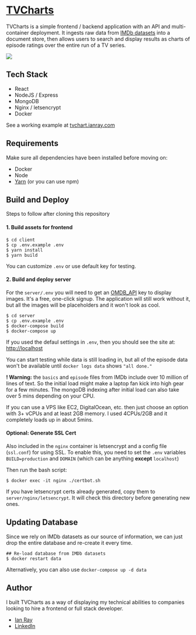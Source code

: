 # [TVCharts](https://tvchart.ianray.com/)

TVCharts is a simple frontend / backend application with an API and multi-container deployment. It ingests raw data from [IMDb datasets](https://www.imdb.com/interfaces/) into a document store, then allows users to search and display results as charts of episode ratings over the entire run of a TV series.

![](https://raw.githubusercontent.com/ianthekid/tvcharts/master/client/preview.webp)

## Tech Stack

* React
* NodeJS / Express
* MongoDB
* Nginx / letsencrypt
* Docker

See a working example at [tvchart.ianray.com](https://tvchart.ianray.com/)

## Requirements

Make sure all dependencies have been installed before moving on:

* Docker
* Node
* [Yarn](https://yarnpkg.com/en/docs/install) (or you can use npm)

## Build and Deploy

Steps to follow after cloning this repository

#### 1. Build assets for frontend
```shell
$ cd client
$ cp .env.example .env
$ yarn install
$ yarn build
```

You can customize `.env` or use default key for testing.

#### 2. Build and deploy server

For the `server/.env` you will need to get an [OMDB_API](http://www.omdbapi.com/apikey.aspx) key to display images. It's a free, one-click signup. The application will still work without it, but all the images will be placeholders and it won't look as cool.

```shell
$ cd server
$ cp .env.example .env
$ docker-compose build
$ docker-compose up
```

If you used the defaul settings in `.env`, then you should see the site at: [http://localhost](http://localhost)

You can start testing while data is still loading in, but all of the episode data won't be available until `docker logs data` shows `"all done."`

**! Warning:** the `basics` and `episode` files from IMDb include over 10 million of lines of text. So the initial load might make a laptop fan kick into high gear for a few minutes. The mongoDB indexing after initial load can also take over 5 mins depending on your CPU.

If you can use a VPS like EC2, DigitalOcean, etc. then just choose an option with 3+ vCPUs and at least 2GB memory. I used 4CPUs/2GB and it completely loads up in about 5mins.

#### Optional: Generate SSL Cert

Also included in the `nginx` container is letsencrypt and a config file (`ssl.conf`) for using SSL. To enable this, you need to set the `.env` variables `BUILD=production` and `DOMAIN` (which can be anything **except** `localhost`)

Then run the bash script:

```shell
$ docker exec -it nginx ./certbot.sh
```

If you have letsencrypt certs already generated, copy them to `server/nginx/letsencrypt`. It will check this directory before generating new ones.

## Updating Database

Since we rely on IMDb datasets as our source of information, we can just drop the entire database and re-create it every time.

```shell
## Re-load database from IMDb datasets
$ docker restart data
```

Alternatively, you can also use `docker-compose up -d data`

## Author

I built TVCharts as a way of displaying my technical abilities to companies looking to hire a frontend or full stack developer.

* [Ian Ray](https://ianray.com/)
* [LinkedIn](https://www.linkedin.com/in/ianrray/)